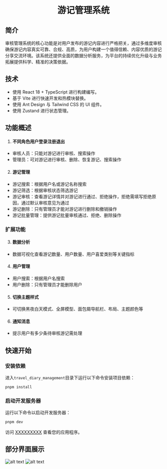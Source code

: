 <div align="center"> 
<br> 
<br>
<h1>游记管理系统
</h1>
</div>

## 简介

审核管理系统的核心功能是对用户发布的游记内容进行严格把关，通过多维度审核确保游记内容真实可靠、合规、高质，为用户构建一个值得信赖、内容优质的游记分享交流环境。该系统还提供全面的数据分析服务，为平台的持续优化升级与业务拓展提供科学、精准的决策依据。

## 技术

- 使用 React 18 + TypeScript 进行构建编写。
- 基于 Vite 进行快速开发和热模块替换。
- 使用 Ant Design 与 Tailwind CSS 的 UI 组件。
- 使用 Zustand 进行状态管理。

## 功能概述

1. <h4>不同角色用户登录注册退出</h4>

- 审核人员：只能对游记进行审核、搜索操作
- 管理员：可对游记进行审核、删除、恢复游记、搜索操作

2. <h4>游记管理</h4>

- 游记搜索：根据用户名或游记名称搜索
- 游记筛选：根据审核状态筛选游记
- 游记审核：查看游记详情并对游记进行通过、拒绝操作，拒绝需填写拒绝原因，通过默认审核意见为通过
- 游记删除：只有管理员才能对游记进行删除和撤销操作
- 游记批量管理：提供游记批量审核通过、拒绝、删除操作

<h3>扩展功能</h3>

3. <h4>数据分析</h4>

- 数据可视化查看游记数量、用户数量、用户喜爱类别等关键指标

4. <h4>用户管理</h4>

- 用户搜索：根据用户名搜索
- 用户删除：只有管理员才能删除用户

5. <h4>切换主题样式</h4>

- 可切换黑夜白天模式、全屏模型、面包屑导航栏、布局、主题颜色等

6. <h4>通知消息</h4>

- 提示用户有多少条待审核游记需处理

## 快速开始

### 安装依赖

进入`travel_diary_management`目录下运行以下命令安装项目依赖：

```bash
pnpm install
```

### 启动开发服务器

运行以下命令以启动开发服务器：

```bash
pnpm dev
```

访问 [XXXXXXXXX](XXXXXXXXXXX) 查看您的应用程序。

## 部分界面展示

![alt text](image.png) ![alt text](image-1.png)
